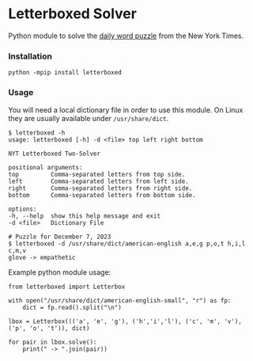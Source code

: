 # Letterboxed Solver

Python module to solve the [daily word puzzle](https://www.nytimes.com/puzzles/letter-boxed) from the New York Times.

### Installation

    python -mpip install letterboxed

### Usage

You will need a local dictionary file in order to use this module.  On Linux they are usually available under `/usr/share/dict`.

    $ letterboxed -h
    usage: letterboxed [-h] -d <file> top left right bottom

    NYT Letterboxed Two-Solver

    positional arguments:
    top         Comma-separated letters from top side.
    left        Comma-separated letters from left side.
    right       Comma-separated letters from right side.
    bottom      Comma-separated letters from bottom side.

    options:
    -h, --help  show this help message and exit
    -d <file>   Dictionary File

    # Puzzle for December 7, 2023
    $ letterboxed -d /usr/share/dict/american-english a,e,g p,o,t h,i,l c,m,v
    glove -> empathetic

Example python module usage:

    from letterboxed import Letterbox

    with open("/usr/share/dict/american-english-small", "r") as fp:
        dict = fp.read().split("\n")

    lbox = Letterbox((('a', 'e', 'g'), ('h','i','l'), ('c', 'm', 'v'), ('p', 'o', 't')), dict)

    for pair in lbox.solve():
        print(" -> ".join(pair))


